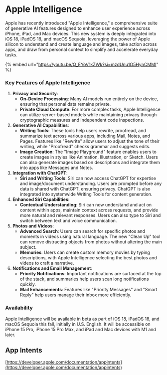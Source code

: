 # Apple Intelligence

Apple has recently introduced "Apple Intelligence," a comprehensive suite of generative AI features designed to enhance user experience across iPhone, iPad, and Mac devices. This new system is deeply integrated into iOS 18, iPadOS 18, and macOS Sequoia, leveraging the power of Apple silicon to understand and create language and images, take action across apps, and draw from personal context to simplify and accelerate everyday tasks.

{% embed url="https://youtu.be/Q_EYoV1kZWk?si=mzdUnu1O5HynCMMI" %}

### Key Features of Apple Intelligence

1. **Privacy and Security**:
   * **On-Device Processing**: Many AI models run entirely on the device, ensuring that personal data remains private.
   * **Private Cloud Compute**: For more complex tasks, Apple Intelligence can utilize server-based models while maintaining privacy through cryptographic measures and independent code inspections.
2. **Generative AI Capabilities**:
   * **Writing Tools**: These tools help users rewrite, proofread, and summarize text across various apps, including Mail, Notes, and Pages. Features like "Rewrite" allow users to adjust the tone of their writing, while "Proofread" checks grammar and suggests edits.
   * **Image Creation**: The "Image Playground" feature enables users to create images in styles like Animation, Illustration, or Sketch. Users can also generate images based on descriptions and integrate them into apps like Messages and Notes.
3. **Integration with ChatGPT**:
   * **Siri and Writing Tools**: Siri can now access ChatGPT for expertise and image/document understanding. Users are prompted before any data is shared with ChatGPT, ensuring privacy. ChatGPT is also integrated into systemwide Writing Tools for content generation.
4. **Enhanced Siri Capabilities**:
   * **Contextual Understanding**: Siri can now understand and act on content within apps, maintain context across requests, and provide more natural and relevant responses. Users can also type to Siri and switch between text and voice communication.
5. **Photos and Videos**:
   * **Advanced Search**: Users can search for specific photos and moments in videos using natural language. The new "Clean Up" tool can remove distracting objects from photos without altering the main subject.
   * **Memories**: Users can create custom memory movies by typing descriptions, with Apple Intelligence selecting the best photos and videos to craft a narrative.
6. **Notifications and Email Management**:
   * **Priority Notifications**: Important notifications are surfaced at the top of the stack, and summaries help users scan long notifications quickly.
   * **Mail Enhancements**: Features like "Priority Messages" and "Smart Reply" help users manage their inbox more efficiently.

### Availability

Apple Intelligence will be available in beta as part of iOS 18, iPadOS 18, and macOS Sequoia this fall, initially in U.S. English. It will be accessible on iPhone 15 Pro, iPhone 15 Pro Max, and iPad and Mac devices with M1 and later.



## App Intents

[https://developer.apple.com/documentation/appintents](https://developer.apple.com/documentation/appintents)




